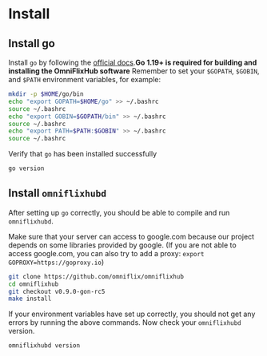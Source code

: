 # Install

## Install go

Install `go` by following the [official docs](https://golang.org/doc/install).**Go 1.19+ is required for building and installing the OmniFlixHub software**
Remember to set your `$GOPATH`, `$GOBIN`, and `$PATH` environment variables, for example:

```bash
mkdir -p $HOME/go/bin
echo "export GOPATH=$HOME/go" >> ~/.bashrc
source ~/.bashrc
echo "export GOBIN=$GOPATH/bin" >> ~/.bashrc
source ~/.bashrc
echo "export PATH=$PATH:$GOBIN" >> ~/.bashrc
source ~/.bashrc
```

Verify that `go` has been installed successfully

```bash
go version
```

## Install `omniflixhubd`

After setting up `go` correctly, you should be able to compile and run `omniflixhubd`.

Make sure that your server can access to google.com because our project depends on some libraries provided by google. (If you are not able to access google.com, you can also try to add a proxy: `export GOPROXY=https://goproxy.io`)

```bash
git clone https://github.com/omniflix/omniflixhub
cd omniflixhub
git checkout v0.9.0-gon-rc5
make install
```

If your environment variables have set up correctly, you should not get any errors by running the above commands.
Now check your `omniflixhubd` version.

```bash
omniflixhubd version
```
